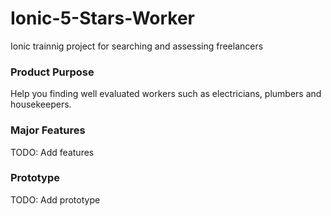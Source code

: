 # Ionic-5-Stars-Worker

Ionic trainnig project for searching and assessing freelancers

### Product Purpose

Help you finding well evaluated workers such as electricians, plumbers and housekeepers.

### Major Features

TODO: Add features

### Prototype

TODO: Add prototype
